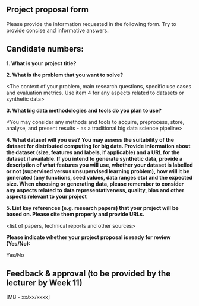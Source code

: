 ## Project proposal form

Please provide the information requested in the following form. Try to provide concise and informative answers.

## Candidate numbers:

**1. What is your project title?**

**2. What is the problem that you want to solve?**

<The context of your problem, main research questions, specific use cases and evaluation metrics. Use item 4 for any aspects related to datasets or synthetic data>

**3. What big data methodologies and tools do you plan to use?**

<You may consider any methods and tools to acquire, preprocess, store, analyse, and present results - as a traditional big data science pipeline>

**4. What dataset will you use? You may assess the suitability of the dataset for distributed computing for big data. Provide information about the dataset (size, features and labels, if applicable) and a URL for the dataset if available. If you intend to generate synthetic data, provide a description of what features you will use, whether your dataset is labelled or not (supervised versus unsupervised learning problem), how will it be generated (any functions, seed values, data ranges etc) and the expected size. When choosing or generating data, please remember to consider any aspects related to data representativeness, quality, bias and other aspects relevant to your project**

<list of real datasets>
<characteristics of synthetic datasets>

**5. List key references (e.g. research papers) that your project will be based on. Please cite them properly and provide URLs.**

<list of papers, technical reports and other sources>

**Please indicate whether your project proposal is ready for review (Yes/No):**

Yes/No

## Feedback & approval (to be provided by the lecturer by Week 11)

[MB - xx/xx/xxxx]
 
